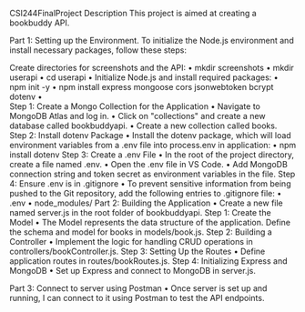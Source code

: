 CSI244FinalProject
Description
This project is aimed at creating a bookbuddy API.

Part 1: Setting up the Environment.
To initialize the Node.js environment and install necessary packages, follow these steps:

Create directories for screenshots and the API:
•	mkdir screenshots
•	mkdir userapi
•	cd userapi
•	Initialize Node.js and install required packages:
•	npm init -y
•	npm install express mongoose cors jsonwebtoken bcrypt dotenv
•	
Step 1: Create a Mongo Collection for the Application
•	Navigate to MongoDB Atlas and log in.
•	Click on "collections" and create a new database called bookbuddyapi.
•	Create a new collection called books.
Step 2: Install dotenv Package
•	Install the dotenv package, which will load environment variables from a .env file into process.env in application:
•	npm install dotenv
Step 3: Create a .env File
•	In the root of the project directory, create a file named .env.
•	Open the .env file in VS Code.
•	Add MongoDB connection string and token secret as environment variables in the file.
Step 4: Ensure .env is in .gitignore
•	To prevent sensitive information from being pushed to the Git repository, add the following entries to .gitignore file:
•	.env
•	node_modules/
Part 2: Building the Application
•	Create a new file named server.js in the root folder of bookbuddyapi.
Step 1: Create the Model
•	The Model represents the data structure of the application. Define the schema and model for books in models/book.js.
Step 2: Building a Controller
•	Implement the logic for handling CRUD operations in controllers/bookController.js.
Step 3: Setting Up the Routes
•	Define application routes in routes/bookRoutes.js.
Step 4: Initializing Express and MongoDB
•	Set up Express and connect to MongoDB in server.js.

Part 3: Connect to server using Postman
•	Once server is set up and running, I can connect to it using Postman to test the API endpoints.
